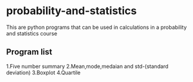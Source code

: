 # probability-and-statistics
This are python programs that can be used in calculations in a probability and statistics course 

## Program list
1.Five number summary
2.Mean,mode,medaian and std-(standard deviation)
3.Boxplot
4.Quartile
